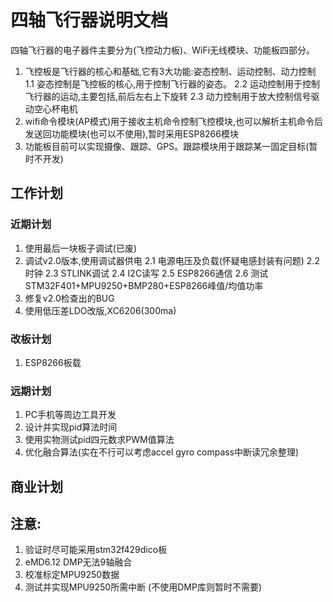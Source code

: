 # 四轴飞行器说明文档
四轴飞行器的电子器件主要分为(飞控动力板)、WiFi无线模块、功能板四部分。
1. 飞控板是飞行器的核心和基础,它有3大功能:姿态控制、运动控制、动力控制
   1.1 姿态控制是飞控板的核心,用于控制飞行器的姿态。
   2.2 运动控制用于控制飞行器的运动,主要包括,前后左右上下旋转
   2.3 动力控制用于放大控制信号驱动空心杯电机
2. wifi命令模块\(AP模式\)用于接收主机命令控制飞控模块,也可以解析主机命令后发送回功能模块\(也可以不使用\),暂时采用ESP8266模块
3. 功能板目前可以实现摄像、跟踪、GPS。跟踪模块用于跟踪某一固定目标\(暂时不开发\)

## 工作计划
### 近期计划
1. 使用最后一块板子调试(已废)
2. 调试v2.0版本,使用调试器供电
   2.1 电源电压及负载(怀疑电感封装有问题)
   2.2 时钟
   2.3 STLINK调试
   2.4 I2C读写
   2.5 ESP8266通信
   2.6 测试STM32F401+MPU9250+BMP280+ESP8266峰值/均值功率
3. 修复v2.0检查出的BUG
4. 使用低压差LDO改版,XC6206(300ma)

### 改板计划
1. ESP8266板载

### 远期计划
1. PC手机等周边工具开发
2. 设计并实现pid算法时间
3. 使用实物测试pid四元数求PWM值算法
4. 优化融合算法(实在不行可以考虑accel gyro compass中断读冗余整理)

## 商业计划

## 注意:
1. 验证时尽可能采用stm32f429dico板
2. eMD6.12 DMP无法9轴融合
3. 校准标定MPU9250数据
4. 测试并实现MPU9250所需中断 (不使用DMP库则暂时不需要)

